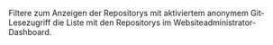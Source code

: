 Filtere zum Anzeigen der Repositorys mit aktiviertem anonymem Git-Lesezugriff die Liste mit den Repositorys im Websiteadministrator-Dashboard.
